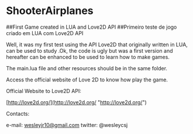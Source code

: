 # ShooterAirplanes
##First Game created in LUA and Love2D API
##Primeiro teste de jogo criado em LUA com Love2D API

Well, it was my first test using the API Love2D that originally written in LUA, can be used to study .Ok, the code is ugly but was a first version and hereafter can be enhanced to be used to learn how to make games.

The main.lua file and other resources should be in the same folder.

Access the official website of Love 2D to know how play the game.

Official Website to Love2D API:

[http://love2d.org/](http://love2d.org/ "http://love2d.org/")

Contacts:

e-mail: wesleyjr10@gmail.com
twitter: @wesleycsj